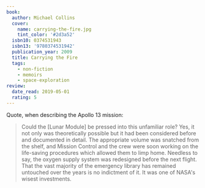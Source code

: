 ```yaml
---
book:
  author: Michael Collins
  cover:
    name: carrying-the-fire.jpg
    tint_color: '#2d3a52'
  isbn10: 0374531943
  isbn13: '9780374531942'
  publication_year: 2009
  title: Carrying the Fire
  tags:
    - non-fiction
    - memoirs
    - space-exploration
review:
  date_read: 2019-05-01
  rating: 5
---
```


Quote, when describing the Apollo 13 mission:

> Could the [Lunar Module] be pressed into this unfamiliar role?
> Yes, it not only was theoretically possible but it had been considered before and documented in detail.
> The appropriate volume was snatched from the shelf, and Mission Control and the crew were soon working on the life-saving procedures which allowed them to limp home.
> Needless to say, the oxygen supply system was redesigned before the next flight.
> That the vast majority of the emergency library has remained untouched over the years is no indictment of it.
> It was one of NASA's wisest investments.